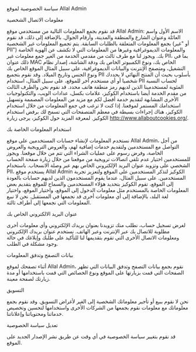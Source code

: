 سياسة الخصوصية لموقع Allal Admin

معلومات الاتصال الشخصية

قد نقوم بجمع المعلومات التالية من مستخدمي موقع Allal Admin: الاسم الأول واسم العائلة وعنوان الشارع والمنطقة والمدينة، وأرقام الجوال. بالإضافة إلى ذلك، قد نقوم بجمع المعلومات المتعلقة بالطلبات السابقة. يتم تجميع المعلومات غير الشخصية (أو "غير PII") والمعلومات الديموغرافية وغيرها من المعلومات التي لا تكشف عن الهوية الخاصة بك. ويجوز لنا مع طرف ثالث من مقدمي الخدمة من الغير جمع معلومات غير PII، بما في ذلك عنوان MAC الخاص بك، ونوع الكمبيوتر الخاص بك ودقة الشاشة، إصدار نظام التشغيل، ومتصفح الإنترنت والبيانات الديموغرافية، على سبيل المثال الموقع الخاص بك ونوع الجنس وتاريخ الميلاد. وقد نقوم بتجميع PII بأسلوب بحيث أن المنتج النهائي لا يحددك شخصيا أو أي مستخدم آخر للموقع، على سبيل المثال، استخدام PII لحساب النسبة المئوية لمستخدمينا الذين لديهم رمز منطقة هاتف محدد. قد نقوم نحن والطرف الثالث من مقدم الخدمة أيضا باستخدام الكوكيز، علامات بكسل، عدادات الويب، والتكنولوجيات الأخرى المشابهة لتقديم خدمة أفضل لكم مع مزيد من المعلومات المصممة وتسهيل استخدامك المستمر لموقعنا. إذا كنت لا ترغب في جمع المعلومات من خلال استخدام الكوكيز، هناك إجراءات بسيطة في معظم المتصفحات التي تسمح لك برفض استخدام الكوكيز. لمعرفة المزيد حول الكوكيز، يرجى زيارة http://www.allaboutcookies.org/.

استخدام المعلومات الخاصة بك

نستخدم المعلومات لإنشاء حسابات المستخدمين على موقع Allal Admin، من أجل التواصل مع المستخدمين ولتقديم خدمات إضافية لهم، والعروض الترويجية والعروض الخاصة، وفرض رسوم على عمليات الشراء التي تتم من خلال موقعنا. ويجوز للمستخدمين اختيار عدم تلقي اتصالات ترويجية من موقعنا من خلال زيارة صفحة الحساب الشخصي على وتزويد عنوان البريد الإلكتروني الخاص بهم عبر وصلة الانسحاب. باستخدام PII، يستخدم موقع Allal Admin الكوكيز لتذكر المستخدمين على الموقع ولتعزيز تجربة المستخدمين. على سبيل المثال، عندما يقوم المستخدمون الذين لديهم حسابات بالعودة إلى الموقع، تقوم الكوكيز بتحديد هؤلاء المستخدمين والسماح للموقع بتقديم بعض المعلومات الخاصة بالمستخدم مثل معلومات الدخول إلى الموقع، واختيار الموقع، واختيار لغة البلد، بالإضافة إلى أي معلومات أخرى قد نجمعها في المستقبل. نحن لا نبيع المعلومات التي نجمعها إلى أطراف ثالثة.

عنوان البريد الالكتروني الخاص بك

لغرض تسجيل حساب، نطلب منك تزويدنا بعنوان بريدك الإلكتروني وأي معلومات أخرى مطلوبة للاتصال بك عبر الإنترنت وعبر الهاتف. نستخدم عنوان بريدك الإلكتروني ومعلومات الاتصال الأخرى التي تقوم بتقديمها لنا للتأكيد على طلبك وإبلاغك في حالة وجود مشكلة في الطلب.

بيانات التصفح وتدفق المعلومات

أثناء تصفحك لموقع Allal Admin، نقوم بجمع بيانات التصفح وتدفق البيانات التي تظهر الصفحات التي قمت بزيارتها على الموقع ونوع الخصائص التي قمت باستخدامها أو مدة زيارتك لصفحة معينة.

التسويق

نحن لا نقوم ببيع أو تأجير معلوماتك الشخصية إلى الغير لأغراض التسويق. وقد نقوم بجمع معلوماتك مع معلومات نقوم بجمعها من الشركات الأخرى واستخدامها لتحسين وتخصيص خدماتنا ومحتوياتنا وإعلاناتنا.

تعديل سياسة الخصوصية

قد نقوم بتغيير سياسة الخصوصية في أي وقت عن طريق نشر الإصدار الجديد على الموقع.

